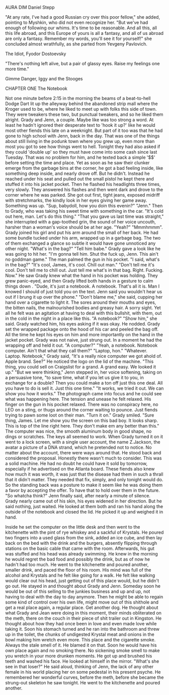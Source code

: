 AURA DIM
Daniel Stepp


"At any rate, I've had a good Russian cry over this poor fellow," she added, pointing to Myshkin, who did not even recognize her. "But we've had enough of following our whims. It's time to be reasonable. And all this, all this life abroad, and this Europe of yours is all a fantasy, and all of us abroad are only a fantasy. Remember my words, you'll see it for yourself!" she concluded almost wrathfully, as she parted from Yevgeny Pavlovich.

The Idiot, Fyodor Dostoevsky


"There's nothing left alive,
but a pair of glassy eyes. 
Raise my feelings one more time."

Gimme Danger, Iggy and the Stooges


CHAPTER ONE
The Notebook

  Not one minute before 2:15 in the morning the beams of a beat-to-hell Dodge Dart lit up the alleyway behind the abandoned strip mall where the Kroger used to be, where he liked to meet up with folks this side of town. They were tweakers these two, but punctual tweakers, and so he liked them alright. Grady and Jenn, a couple. Maybe like was too strong a word. At least he hadn't ignored their desperate text to 'hook it up?' like he would most other fiends this late on a weeknight. But part of it too was that he had gone to high school with Jenn, back in the day. That was one of the things about still living in the podunk town where you grew up, even more than most you got to see how things went to hell. 
  Tonight they had also asked if they could 'double up' so they must have come into some cash since last Tuesday. That was no problem for him, and he texted back a simple '$$' before setting the time and place. Yet as soon as he saw their clunker emerge from the garbage bins at the corner, he got a bad feeling inside, like something deep inside, and nearly drove off. But he didn't. Instead he reached under his seat and pulled out the small pistol he kept there and stuffed it into his jacket pocket. Then he flashed his headlights three times, very slowly. They answered his flashes and then went dark and drove to the corner where he was parked.
  She got out first, tight jeans, exposed midriff with stretchmarks, the kindly look in her eyes giving her game away. Something was up.
  "Sup, babydoll, how you doin this evenin?"
  "Jenn."
  Then to Grady, who was taking his sweet time with something in the car.
  "It's cold out here, man. Let's do this thing."
  "That you gave us last time was straight," she interrupted with a gap-toothed grin, the sound of her voice uncouth, harsher than a woman's voice should be at her age.
  "Yeah?"
  "Mmmhmmm".
  Grady joined his girl and put his arm around the small of her back. He had some bundle tucked under his arm, wrapped up in a garbage bag. The two of them exchanged a glance so subtle it would have gone unnoticed any other night.
  "What's in the bag?"
  "Tell him babe."
  Grady gave a look like he was going to hit her.
  "I'm gonna tell him. Shut the fuck up, Jenn. This ain't no goddman game."
  The man palmed the gun in his pocket.
  "I said, what's in the bag?"
  "It's cool, James, it's cool. Chill out man."
  "Don't tell me it's cool. Don't tell me to chill out. Just tell me what's in that bag. Right. Fucking. Now."
  He saw Grady knew what the hand in his pocket was holding. They grew panic-eyed, and then Grady lifted both hands in a gesture to calm things down .
  "Dude, it's just a notebook. A notebook. That's all it is. Man I knowed I should of just told you on the text. Jenn said you wouldn't hear us out if I brung it up over the phone."
  "Don't blame me," she said, cupping her hand over a cigarette to light it.
  The sores around their mouths and eyes, the bitten nails, the malnourished bodies and greasy hair. A sorry sight. Yet all he felt was an agitation at having to deal with this bullshit, with them, out in the cold in the night in a place like this.
  "A notebook?"
  "Show him," she said.
  Grady watched him, his eyes asking if it was okay.
  He nodded.
  Grady set the wrapped package onto the hood of his car and peeled the bag off. All the time he kept his eyes on him and more importantly on the hand in the jacket pocket. Grady was not naive, just strung out. In a moment he had the wrapping off and held it out.
  "A computer?"
  "Yeah, a notebook. Notebook computer. Ain't that what they call them?"
  "Laptop, hon."
  "Whatever. Laptop. Notebook," Grady said, "It's a really nice computer we got ahold of. Apple brand. See?"
  He noticed the logo on the lid of the machine.
  "This thing, you could sell on Craigslist for a grand. A grand easy. We looked it up."
  "But we were thinking," Jenn stepped in, her voice softening, taking on a persuasive tone, "to save time, what if you let us give it to you, in exchange for a double? Then you could make a ton off just this one deal. All you have to do is sell it. Just this one time."
  "It works, we tried it out. We can show you how it works."
  The photograph came into focus and he could see what was happening here. The tension and unease he felt relaxed. His finger on the gun in his pocket relaxed. There was no conspiracy here, no LEO on a sting, or thugs around the corner waiting to pounce. Just fiends trying to pawn some loot on their man.
  "Turn it on."
  Grady smiled.
  "Sure thing, James. Let me show you the screen on this bad boy. It looks sharp. This is top of the line right here. They don't make em any better than this."
  The computer was nice, the smooth aluminum body in good shape, no dings or scratches. The keys all seemed to work. When Grady turned it on it went to a lock screen, with a single user account, the name Z.Jackson, the avatar a picture of a DNA strand, which he pretended not to notice. No matter about the account, there were ways around that.
  He stood back and considered the proposal. Honestly there wasn't much to consider. This was a solid machine. He had no doubt he could have it sold by tomorrow, especially if he advertised on the Atlanta board. These fiends also knew how much it was worth, it was just that the disease had them in such a thrall that it didn't matter. They needed that fix, simply, and only tonight would do. So the standing back was a posture to make it seem like he was doing them a favor by accepting the offer. To have that to hold over them in the future.
  "So whatcha think?" Jenn finally said, after nearly a minute of silence. Grady nearly came out of his skin, his eyes widened in her direction. But he said nothing, just waited.
  He looked at them both and ran his hand along the outside of the notebook and closed the lid. He picked it up and weighed it in hand.
	
  Inside he set the computer on the little desk and then went to the kitchenette with the pint of rye whiskey and a sackful of Krystals. He poured two fingers into a used glass from the sink, added an ice cube, and then lay back on the bed with the drink and the burgers, absently flipping through stations on the basic cable that came with the room. Afterwards, his gut was stuffed and his head was already swimming. He knew in the morning he would regret the bad food and possibly the drink, but as of now he hadn't had too much. He went to the kitchenette and poured another, smaller drink, and paced the floor of his room.
  His mind was full of the alcohol and Krystals and he felt like going for a walk. He felt like walking would clear out his head, just getting out of this place would, but he didn't go out. He stayed in and thought about Grady and Jenn. Someday soon he would be out of this selling to the junkies business and up and up, not having to deal with the day to day anymore. Then he might be able to regain some kind of control over his own life, might move out of this shithole and get a real place again, a regular place. Get another dog. He thought about what Grady and Jean were doing in this moment, their minds obliterated on the meth, there on the couch in their piece of shit trailer out in Kingston. He thought about how they had once been in love and even made love while taking it.
  Soon his stomach turned and he ran into the bathroom and threw up in the toilet, the chunks of undigested Krystal meat and onions in the bowl making him wretch even more. This place and the cigarette smoke. Always the stale smell of it. He blamed it on that. Soon he would have his own place again and no smoking there. No sickening smoke smell to make you wretch in your more drunken moments. He got up and brushed his teeth and washed his face. He looked at himself in the mirror.
  "What's she see in that loser?" He said aloud, thinking of Jenn, the lack of any other female in his world placing her on some pedestal in his present psyche. He remembered her wonderful curves, before the meth, before she became the strung-out skeleton he saw tonight.
  He went to the kitchenette and poured another.